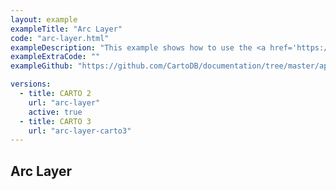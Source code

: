 ```yaml
---
layout: example
exampleTitle: "Arc Layer"
code: "arc-layer.html"
exampleDescription: "This example shows how to use the <a href='https://deck.gl/docs/api-reference/layers/arc-layer' target='_blank'>ArcLayer</a> to render raised arcs joining pairs of source and target points."
exampleExtraCode: ""
exampleGithub: "https://github.com/CartoDB/documentation/tree/master/app/content/google-maps/examples/advanced-examples/arc-layer.html"

versions:
  - title: CARTO 2
    url: "arc-layer"
    active: true
  - title: CARTO 3
    url: "arc-layer-carto3"
---
```


## Arc Layer